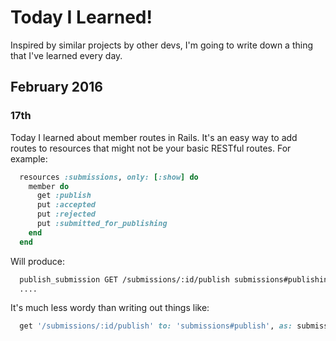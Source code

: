 # Today I Learned!
Inspired by similar projects by other devs, I'm going to write down a thing that I've learned every day.

## February 2016

### 17th
Today I learned about member routes in Rails. It's an easy way to add routes to resources that might not be your basic RESTful routes. For example:

```ruby
  resources :submissions, only: [:show] do
    member do
      get :publish
      put :accepted
      put :rejected
      put :submitted_for_publishing
    end
  end
```

Will produce:

```bash
  publish_submission GET /submissions/:id/publish submissions#publishing
  ....
```

It's much less wordy than writing out things like:

```ruby
  get '/submissions/:id/publish' to: 'submissions#publish', as: submission_publish
```
